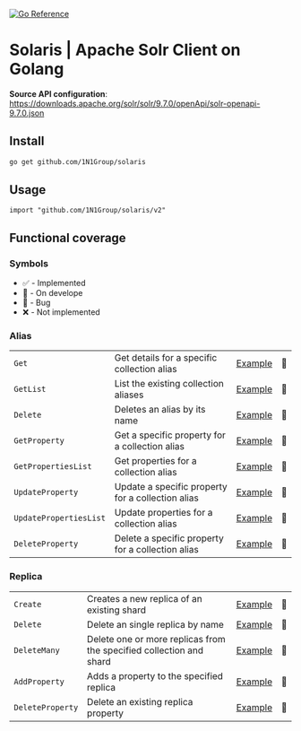 [![Go Reference](https://pkg.go.dev/badge/github.com/1N1Group/solaris.svg)](https://pkg.go.dev/github.com/1N1Group/solaris)
# Solaris | Apache Solr Client on Golang 

**Source API configuration**: https://downloads.apache.org/solr/solr/9.7.0/openApi/solr-openapi-9.7.0.json

## Install
```bash
go get github.com/1N1Group/solaris
```

## Usage

```golang
import "github.com/1N1Group/solaris/v2"
```

## Functional coverage

### Symbols

- ✅ - Implemented
- 💊 - On develope
- 🐞 - Bug
- ❌ - Not implemented

### Alias

|   |   |   |   |
| - | - | - | - |
| `Get` | Get details for a specific collection alias | [Example](./examples/alias/README.md#get) |💊|
| `GetList` | List the existing collection aliases | [Example](./examples/alias/README.md#getlist) |💊|
| `Delete` | Deletes an alias by its name | [Example](./examples/alias/README.md#delete) |💊|
| `GetProperty` | Get a specific property for a collection alias | [Example](./examples/alias/README.md#getproperty) |💊|
| `GetPropertiesList` | Get properties for a collection alias | [Example](./examples/alias/README.md#getpropertieslist) |💊|
| `UpdateProperty` | Update a specific property for a collection alias | [Example](./examples/alias/README.md#updateproperty) |💊|
| `UpdatePropertiesList` | Update properties for a collection alias | [Example](./examples/alias/README.md#updatepropertieslist) |💊|
| `DeleteProperty` | Delete a specific property for a collection alias | [Example](./examples/alias/README.md#deleteproperty) |💊|

### Replica

|   |   |   |   |
| - | - | - | - |
| `Create` | Creates a new replica of an existing shard | [Example](./examples/replica/README.md#create) |💊|
| `Delete` | Delete an single replica by name | [Example](./examples/replica/README.md#delete) |💊|
| `DeleteMany` | Delete one or more replicas from the specified collection and shard | [Example](./examples/replica/README.md#deletemany) |💊|
| `AddProperty` | Adds a property to the specified replica | [Example](./examples/replica/README.md#addproperty) |💊|
| `DeleteProperty` | Delete an existing replica property | [Example](./examples/replica/README.md#deleteproperty) |💊|
